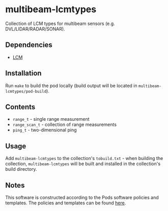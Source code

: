 # multibeam-lcmtypes

Collection of LCM types for multibeam sensors (e.g. DVL/LIDAR/RADAR/SONAR).

## Dependencies
* [LCM]()

## Installation 

Run `make` to build the pod locally (build output will be located in `multibeam-lcmtypes/pod-build`).


## Contents
* `range_t` - single range measurement
* `range_scan_t` - collection of range measurements
* `ping_t` - two-dimensional ping

## Usage

Add `multibeam-lcmtypes` to the collection's `tobuild.txt` - when building the collection, `multibeam-lcmtypes` will be built and installed in the collection's build directory.

## Notes
This software is constructed according to the Pods software policies and
templates.  The policies and templates can be found [here](http://sourceforge.net/projects/pods).
